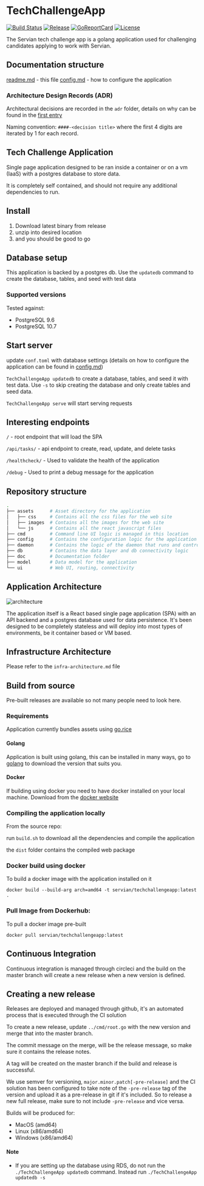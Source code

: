 # TechChallengeApp

[![Build Status][circleci-badge]][circleci]
[![Release][release-badge]][release]
[![GoReportCard][report-badge]][report]
[![License][license-badge]][license]

[circleci-badge]: https://circleci.com/gh/servian/TechChallengeApp.svg?style=shield&circle-token=8dfd03c6c2a5dc5555e2f1a84c36e33bc58ad0aa
[circleci]: https://circleci.com/gh/servian/TechChallengeApp
[release-badge]: http://img.shields.io/github/release/servian/TechChallengeApp/all.svg?style=flat
[release]:https://github.com/servian/TechChallengeApp/releases
[report-badge]: https://goreportcard.com/badge/github.com/servian/TechChallengeApp
[report]: https://goreportcard.com/report/github.com/servian/TechChallengeApp
[license-badge]: https://img.shields.io/github/license/servian/TechChallengeApp.svg?style=flat
[license]: https://github.com/servian/TechChallengeApp/license

The Servian tech challenge app is a golang application used for challenging candidates applying to work with Servian.

## Documentation structure

[readme.md](readme.md) - this file
[config.md](config.md) - how to configure the application

### Architecture Design Records (ADR)

Architectural decisions are recorded in the `adr` folder, details on why can be found in the [first entry](adr/0001-record-architecture-decisions.md)

Naming convention: `####-<decision title>` where the first 4 digits are iterated by 1 for each record.

## Tech Challenge Application

Single page application designed to be ran inside a container or on a vm (IaaS) with a postgres database to store data.

It is completely self contained, and should not require any additional dependencies to run.

## Install

1. Download latest binary from release
2. unzip into desired location
3. and you should be good to go

## Database setup

This application is backed by a postgres db. Use the `updatedb` command to create the database, tables, and seed with test data

### Supported versions

Tested against:

* PostgreSQL 9.6
* PostgreSQL 10.7

## Start server

update `conf.toml` with database settings (details on how to configure the application can be found in [config.md](config.md))

`TechChallengeApp updatedb` to create a database, tables, and seed it with test data. Use `-s` to skip creating the database and only create tables and seed data.

`TechChallengeApp serve` will start serving requests

## Interesting endpoints

`/` - root endpoint that will load the SPA

`/api/tasks/` - api endpoint to create, read, update, and delete tasks

`/healthcheck/` - Used to validate the health of the application

`/debug` - Used to print a debug message for the application

## Repository structure

``` sh
.
├── assets      # Asset directory for the application
│   ├── css     # Contains all the css files for the web site
│   ├── images  # Contains all the images for the web site
│   └── js      # Contains all the react javascript files
├── cmd         # Command line UI logic is managed in this location
├── config      # Contains the configuration logic for the application
├── daemon      # Contains the logic of the daemon that runs and control the app
├── db          # Contains the data layer and db connectivity logic
├── doc         # Documentation folder
├── model       # Data model for the application
└── ui          # Web UI, routing, connectivity
```

## Application Architecture

![architecture](images/architecture.png)

The application itself is a React based single page application (SPA) with an API backend and a postgres database used for data persistence. It's been designed to be completely stateless and will deploy into most types of environments, be it container based or VM based.

## Infrastructure Architecture

Please refer to the `infra-architecture.md` file

## Build from source

Pre-built releases are available so not many people need to look here.

### Requirements

Application currently bundles assets using [go.rice](https://github.com/GeertJohan/go.rice/)

#### Golang

Application is built using golang, this can be installed in many ways, go to [golang](https://golang.org/) to download the version that suits you.

#### Docker

If building using docker you need to have docker installed on your local machine. Download from the [docker website](https://www.docker.com/get-started)

### Compiling the application locally

From the source repo:

run `build.sh` to download all the dependencies and compile the application

the `dist` folder contains the compiled web package

### Docker build using docker

To build a docker image with the application installed on it

`docker build --build-arg arch=amd64 -t servian/techchallengeapp:latest .`


### Pull Image from Dockerhub:

To pull a docker image pre-built

`docker pull servian/techchallengeapp:latest`

## Continuous Integration

Continuous integration is managed through circleci and the build on the master branch will create a new release when a new version is defined.

## Creating a new release

Releases are deployed and managed through github, it's an automated process that is executed through the CI solution

To create a new release, update `../cmd/root.go` with the new version and merge that into the master branch.

The commit message on the merge, will be the release message, so make sure it contains the release notes.

A tag will be created on the master branch if the build and release is successful.

We use semver for versioning, `major.minor.patch[-pre-release]` and the CI solution has been configured to take note of the `-pre-release` tag of the version and upload it as a pre-release in git if it's included. So to release a new full release, make sure to not include `-pre-release` and vice versa.

Builds will be produced for:

* MacOS (amd64)
* Linux (x86/amd64)
* Windows (x86/amd64)

#### Note
* If you are setting up the database using RDS, do not run the `./TechChallengeApp updatedb` command. Instead run `./TechChallengeApp updatedb -s` 
